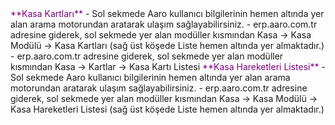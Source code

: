 <span style="color:purple;">
**Kasa Kartları**</span>
- Sol sekmede Aaro kullanıcı bilgilerinin hemen altında yer alan arama motorundan aratarak ulaşım sağlayabilirsiniz.
- erp.aaro.com.tr adresine giderek, sol sekmede yer alan modüller kısmından Kasa -> Kasa Modülü -> Kasa Kartları (sağ üst köşede Liste hemen altında yer almaktadır.) 
- erp.aaro.com.tr adresine giderek, sol sekmede yer alan modüller kısmından Kasa -> Kartlar -> Kasa Kartı Listesi

<span style="color:purple;">
**Kasa Hareketleri Listesi**</span>
- Sol sekmede Aaro kullanıcı bilgilerinin hemen altında yer alan arama motorundan aratarak ulaşım sağlayabilirsiniz.
- erp.aaro.com.tr adresine giderek, sol sekmede yer alan modüller kısmından Kasa -> Kasa Modülü -> Kasa Hareketleri Listesi (sağ üst köşede Liste hemen altında yer almaktadır.) 
